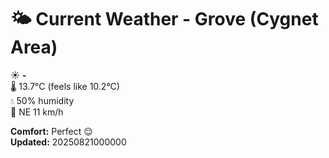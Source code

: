 # 🌤️ Current Weather - Grove (Cygnet Area)

☀️ **-**  
🌡️ 13.7°C (feels like 10.2°C)  
💧 50% humidity  
💨 NE 11 km/h  

**Comfort:** Perfect 😌  
**Updated:** 20250821000000
